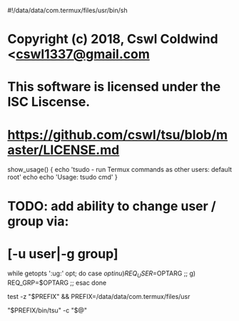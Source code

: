 #!/data/data/com.termux/files/usr/bin/sh

# Copyright (c) 2018, Cswl Coldwind <cswl1337@gmail.com
# This software is licensed under the ISC Liscense.
# https://github.com/cswl/tsu/blob/master/LICENSE.md

show_usage() {
  echo 'tsudo - run Termux commands as other users: default root'
  echo
  echo 'Usage: tsudo cmd'
}

# TODO: add ability to change user / group via:
# [-u user|-g group]
while getopts ':ug:' opt; do
  case $opt in
    u)
      REQ_USER=$OPTARG
      ;;
    g)
      REQ_GRP=$OPTARG
      ;;
  esac
done

test -z "$PREFIX" && PREFIX=/data/data/com.termux/files/usr

"$PREFIX/bin/tsu" -c "$@"
